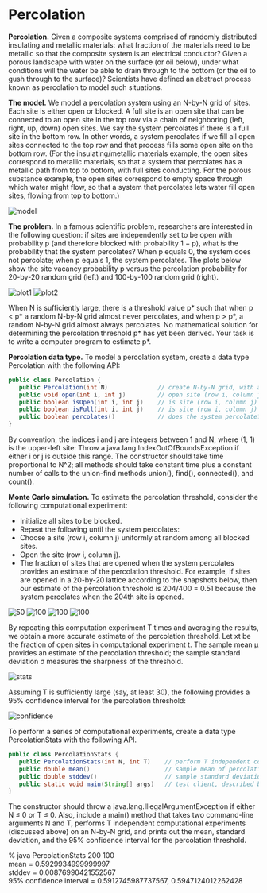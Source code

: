 Percolation
===========

__Percolation.__ Given a composite systems comprised of randomly distributed insulating and metallic materials: what fraction of the materials need to be metallic so that the composite system is an electrical conductor? Given a porous landscape with water on the surface (or oil below), under what conditions will the water be able to drain through to the bottom (or the oil to gush through to the surface)? Scientists have defined an abstract process known as percolation to model such situations.

__The model.__ We model a percolation system using an N-by-N grid of sites. Each site is either open or blocked. A full site is an open site that can be connected to an open site in the top row via a chain of neighboring (left, right, up, down) open sites. We say the system percolates if there is a full site in the bottom row. In other words, a system percolates if we fill all open sites connected to the top row and that process fills some open site on the bottom row. (For the insulating/metallic materials example, the open sites correspond to metallic materials, so that a system that percolates has a metallic path from top to bottom, with full sites conducting. For the porous substance example, the open sites correspond to empty space through which water might flow, so that a system that percolates lets water fill open sites, flowing from top to bottom.)

![model](http://coursera.cs.princeton.edu/algs4/assignments/percolates.png)

__The problem.__ In a famous scientific problem, researchers are interested in the following question: if sites are independently set to be open with probability p (and therefore blocked with probability 1 − p), what is the probability that the system percolates? When p equals 0, the system does not percolate; when p equals 1, the system percolates. The plots below show the site vacancy probability p versus the percolation probability for 20-by-20 random grid (left) and 100-by-100 random grid (right).

![plot1](http://coursera.cs.princeton.edu/algs4/assignments/percolation-threshold20.png)
![plot2](http://coursera.cs.princeton.edu/algs4/assignments/percolation-threshold100.png)
                          
When N is sufficiently large, there is a threshold value p* such that when p < p* a random N-by-N grid almost never percolates, and when p > p*, a random N-by-N grid almost always percolates. No mathematical solution for determining the percolation threshold p* has yet been derived. Your task is to write a computer program to estimate p*.

__Percolation data type.__ To model a percolation system, create a data type Percolation with the following API:
```java
public class Percolation {
   public Percolation(int N)              // create N-by-N grid, with all sites blocked
   public void open(int i, int j)         // open site (row i, column j) if it is not already
   public boolean isOpen(int i, int j)    // is site (row i, column j) open?
   public boolean isFull(int i, int j)    // is site (row i, column j) full?
   public boolean percolates()            // does the system percolate?
}
```
By convention, the indices i and j are integers between 1 and N, where (1, 1) is the upper-left site: Throw a java.lang.IndexOutOfBoundsException if either i or j is outside this range. The constructor should take time proportional to N^2; all methods should take constant time plus a constant number of calls to the union-find methods union(), find(), connected(), and count().

__Monte Carlo simulation.__ To estimate the percolation threshold, consider the following computational experiment:

+ Initialize all sites to be blocked.
+ Repeat the following until the system percolates:
+ Choose a site (row i, column j) uniformly at random among all blocked sites.
+ Open the site (row i, column j).
+ The fraction of sites that are opened when the system percolates provides an estimate of the percolation threshold.
For example, if sites are opened in a 20-by-20 lattice according to the snapshots below, then our estimate of the percolation threshold is 204/400 = 0.51 because the system percolates when the 204th site is opened.

![50](http://coursera.cs.princeton.edu/algs4/assignments/percolation-50.png)
![100](http://coursera.cs.princeton.edu/algs4/assignments/percolation-100.png)
![100](http://coursera.cs.princeton.edu/algs4/assignments/percolation-150.png)
![100](http://coursera.cs.princeton.edu/algs4/assignments/percolation-204.png)

By repeating this computation experiment T times and averaging the results, we obtain a more accurate estimate of the percolation threshold. Let xt be the fraction of open sites in computational experiment t. The sample mean μ provides an estimate of the percolation threshold; the sample standard deviation σ measures the sharpness of the threshold.

![stats](http://coursera.cs.princeton.edu/algs4/assignments/percolation-stats.png)

Assuming T is sufficiently large (say, at least 30), the following provides a 95% confidence interval for the percolation threshold:

![confidence](http://coursera.cs.princeton.edu/algs4/assignments/percolation-confidence.png)

To perform a series of computational experiments, create a data type PercolationStats with the following API.
```java
public class PercolationStats {
   public PercolationStats(int N, int T)    // perform T independent computational experiments on an N-by-N grid
   public double mean()                     // sample mean of percolation threshold
   public double stddev()                   // sample standard deviation of percolation threshold
   public static void main(String[] args)   // test client, described below
}
```
The constructor should throw a java.lang.IllegalArgumentException if either N ≤ 0 or T ≤ 0.
Also, include a main() method that takes two command-line arguments N and T, performs T independent computational experiments (discussed above) on an N-by-N grid, and prints out the mean, standard deviation, and the 95% confidence interval for the percolation threshold.

% java PercolationStats 200 100  
mean                    = 0.5929934999999997  
stddev                  = 0.00876990421552567  
95% confidence interval = 0.5912745987737567, 0.5947124012262428  